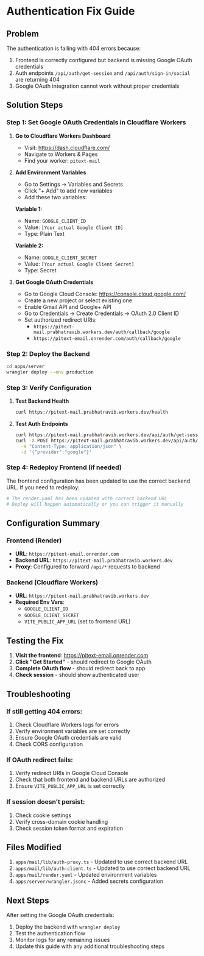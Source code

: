 # Authentication Fix Guide

## Problem
The authentication is failing with 404 errors because:
1. Frontend is correctly configured but backend is missing Google OAuth credentials
2. Auth endpoints `/api/auth/get-session` and `/api/auth/sign-in/social` are returning 404
3. Google OAuth integration cannot work without proper credentials

## Solution Steps

### Step 1: Set Google OAuth Credentials in Cloudflare Workers

1. **Go to Cloudflare Workers Dashboard**
   - Visit: https://dash.cloudflare.com/
   - Navigate to Workers & Pages
   - Find your worker: `pitext-mail`

2. **Add Environment Variables**
   - Go to Settings → Variables and Secrets
   - Click "+ Add" to add new variables
   - Add these two variables:

   **Variable 1:**
   - Name: `GOOGLE_CLIENT_ID`
   - Value: `[Your actual Google Client ID]`
   - Type: Plain Text

   **Variable 2:**
   - Name: `GOOGLE_CLIENT_SECRET`
   - Value: `[Your actual Google Client Secret]`
   - Type: Secret

3. **Get Google OAuth Credentials**
   - Go to Google Cloud Console: https://console.cloud.google.com/
   - Create a new project or select existing one
   - Enable Gmail API and Google+ API
   - Go to Credentials → Create Credentials → OAuth 2.0 Client ID
   - Set authorized redirect URIs:
     - `https://pitext-mail.prabhatravib.workers.dev/auth/callback/google`
     - `https://pitext-email.onrender.com/auth/callback/google`

### Step 2: Deploy the Backend

```bash
cd apps/server
wrangler deploy --env production
```

### Step 3: Verify Configuration

1. **Test Backend Health**
   ```bash
   curl https://pitext-mail.prabhatravib.workers.dev/health
   ```

2. **Test Auth Endpoints**
   ```bash
   curl https://pitext-mail.prabhatravib.workers.dev/api/auth/get-session
   curl -X POST https://pitext-mail.prabhatravib.workers.dev/api/auth/sign-in/social \
     -H "Content-Type: application/json" \
     -d '{"provider":"google"}'
   ```

### Step 4: Redeploy Frontend (if needed)

The frontend configuration has been updated to use the correct backend URL. If you need to redeploy:

```bash
# The render.yaml has been updated with correct backend URL
# Deploy will happen automatically or you can trigger it manually
```

## Configuration Summary

### Frontend (Render)
- **URL**: `https://pitext-email.onrender.com`
- **Backend URL**: `https://pitext-mail.prabhatravib.workers.dev`
- **Proxy**: Configured to forward `/api/*` requests to backend

### Backend (Cloudflare Workers)
- **URL**: `https://pitext-mail.prabhatravib.workers.dev`
- **Required Env Vars**:
  - `GOOGLE_CLIENT_ID`
  - `GOOGLE_CLIENT_SECRET`
  - `VITE_PUBLIC_APP_URL` (set to frontend URL)

## Testing the Fix

1. **Visit the frontend**: https://pitext-email.onrender.com
2. **Click "Get Started"** - should redirect to Google OAuth
3. **Complete OAuth flow** - should redirect back to app
4. **Check session** - should show authenticated user

## Troubleshooting

### If still getting 404 errors:
1. Check Cloudflare Workers logs for errors
2. Verify environment variables are set correctly
3. Ensure Google OAuth credentials are valid
4. Check CORS configuration

### If OAuth redirect fails:
1. Verify redirect URIs in Google Cloud Console
2. Check that both frontend and backend URLs are authorized
3. Ensure `VITE_PUBLIC_APP_URL` is set correctly

### If session doesn't persist:
1. Check cookie settings
2. Verify cross-domain cookie handling
3. Check session token format and expiration

## Files Modified

1. `apps/mail/lib/auth-proxy.ts` - Updated to use correct backend URL
2. `apps/mail/lib/auth-client.ts` - Updated to use correct backend URL  
3. `apps/mail/render.yaml` - Updated environment variables
4. `apps/server/wrangler.jsonc` - Added secrets configuration

## Next Steps

After setting the Google OAuth credentials:
1. Deploy the backend with `wrangler deploy`
2. Test the authentication flow
3. Monitor logs for any remaining issues
4. Update this guide with any additional troubleshooting steps 